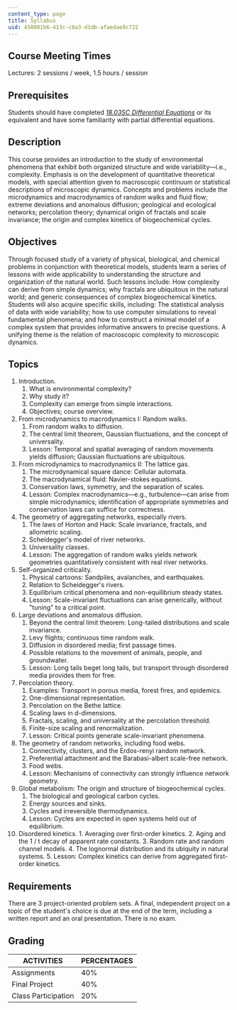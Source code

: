 ```yaml
---
content_type: page
title: Syllabus
uid: 450081b6-413c-c8a3-d1db-afaedae9c722
---
```


Course Meeting Times
--------------------

Lectures: 2 sessions / week, 1.5 hours / session

Prerequisites
-------------

Students should have completed [_18.03SC Differential Equations_](/courses/18-03sc-differential-equations-fall-2011/) or its equivalent and have some familiarity with partial differential equations.

Description
-----------

This course provides an introduction to the study of environmental phenomena that exhibit both organized structure and wide variability—i.e., complexity. Emphasis is on the development of quantitative theoretical models, with special attention given to macroscopic continuum or statistical descriptions of microscopic dynamics. Concepts and problems include the microdynamics and macrodynamics of random walks and fluid flow; extreme deviations and anomalous diffusion; geological and ecological networks; percolation theory; dynamical origin of fractals and scale invariance; the origin and complex kinetics of biogeochemical cycles.

Objectives
----------

Through focused study of a variety of physical, biological, and chemical problems in conjunction with theoretical models, students learn a series of lessons with wide applicability to understanding the structure and organization of the natural world. Such lessons include: How complexity can derive from simple dynamics; why fractals are ubiquitous in the natural world; and generic consequences of complex biogeochemical kinetics. Students will also acquire specific skills, including: The statistical analysis of data with wide variability; how to use computer simulations to reveal fundamental phenomena; and how to construct a minimal model of a complex system that provides informative answers to precise questions. A unifying theme is the relation of macroscopic complexity to microscopic dynamics.

Topics
------

1.  Introduction.
    1.  What is environmental complexity?
    2.  Why study it?
    3.  Complexity can emerge from simple interactions.
    4.  Objectives; course overview.
2.  From microdynamics to macrodynamics I: Random walks.
    1.  From random walks to diffusion.
    2.  The central limit theorem, Gaussian fluctuations, and the concept of universality.
    3.  Lesson: Temporal and spatial averaging of random movements yields diffusion; Gaussian fluctuations are ubiquitous.
3.  From microdynamics to macrodynamics II: The lattice gas.
    1.  The microdynamical square dance: Cellular automata.
    2.  The macrodynamical fluid: Navier-stokes equations.
    3.  Conservation laws, symmetry, and the separation of scales.
    4.  Lesson: Complex macrodynamics—e.g., turbulence—can arise from simple microdynamics; identification of appropriate symmetries and conservation laws can suffice for correctness.
4.  The geometry of aggregating networks, especially rivers.
    1.  The laws of Horton and Hack: Scale invariance, fractals, and allometric scaling.
    2.  Scheidegger's model of river networks.
    3.  Universality classes.
    4.  Lesson: The aggregation of random walks yields network geometries quantitatively consistent with real river networks.
5.  Self-organized criticality.
    1.  Physical cartoons: Sandpiles, avalanches, and earthquakes.
    2.  Relation to Scheidegger's rivers.
    3.  Equilibrium critical phenomena and non-equilibrium steady states.
    4.  Lesson: Scale-invariant fluctuations can arise generically, without "tuning" to a critical point.
6.  Large deviations and anomalous diffusion.
    1.  Beyond the central limit theorem: Long-tailed distributions and scale invariance.
    2.  Levy flights; continuous time random walk.
    3.  Diffusion in disordered media; first passage times.
    4.  Possible relations to the movement of animals, people, and groundwater.
    5.  Lesson: Long tails beget long tails, but transport through disordered media provides them for free.
7.  Percolation theory.
    1.  Examples: Transport in porous media, forest fires, and epidemics.
    2.  One-dimensional representation.
    3.  Percolation on the Bethe lattice.
    4.  Scaling laws in d-dimensions.
    5.  Fractals, scaling, and universality at the percolation threshold.
    6.  Finite-size scaling and renormalization.
    7.  Lesson: Critical points generate scale-invariant phenomena.
8.  The geometry of random networks, including food webs.
    1.  Connectivity, clusters, and the Erdos-renyi random network.
    2.  Preferential attachment and the Barabasi-albert scale-free network.
    3.  Food webs.
    4.  Lesson: Mechanisms of connectivity can strongly influence network geometry.
9.  Global metabolism: The origin and structure of biogeochemical cycles.
    1.  The biological and geological carbon cycles.
    2.  Energy sources and sinks.
    3.  Cycles and irreversible thermodynamics.
    4.  Lesson: Cycles are expected in open systems held out of equilibrium.
10.  Disordered kinetics.
    1.  Averaging over first-order kinetics.
    2.  Aging and the 1 / t decay of apparent rate constants.
    3.  Random rate and random channel models.
    4.  The lognormal distribution and its ubiquity in natural systems.
    5.  Lesson: Complex kinetics can derive from aggregated first-order kinetics.

Requirements
------------

There are 3 project-oriented problem sets. A final, independent project on a topic of the student's choice is due at the end of the term, including a written report and an oral presentation. There is no exam.

Grading
-------

| ACTIVITIES | PERCENTAGES |
| --- | --- |
| Assignments | 40% |
| Final Project | 40% |
| Class Participation | 20%